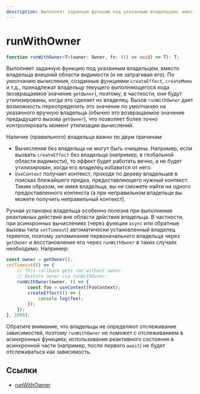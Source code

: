 ```yaml
---
description: Выполняет заданную функцию под указанным владельцем, вместо владельца внешней области видимости и не затрагивая его
---
```


# runWithOwner

```ts
function runWithOwner<T>(owner: Owner, fn: (() => void) => T): T;
```

Выполняет заданную функцию под указанным владельцем, вместо владельца внешней области видимости (и не затрагивая его). По умолчанию вычисления, созданные функциями `createEffect`, `createMemo` и т.д., принадлежат владельцу текущего выполняющегося кода (возвращаемое значение `getOwner`), поэтому, в частности, они будут утилизированы, когда это сделает их владелец. Вызов `runWithOwner` дает возможность переопределить это значение по умолчанию на указанного вручную владельца (обычно это возвращаемое значение предыдущего вызова `getOwner`), что позволяет более точно контролировать момент утилизации вычислений.

Наличие (правильного) владельца важно по двум причинам:

-   Вычисления без владельца не могут быть очищены. Например, если вызвать `createEffect` без владельца (например, в глобальной области видимости), то эффект будет работать вечно, а не будет утилизирован, когда его владелец избавится от него.
-   `UseContext` получает контекст, проходя по дереву владельцев в поисках ближайшего предка, предоставляющего нужный контекст. Таким образом, не имея владельца, вы не сможете найти ни одного предоставленного контекста (а при неправильном владельце вы можете получить неправильный контекст).

Ручная установка владельца особенно полезна при выполнении реактивных действий вне области действия владельца. В частности, при асинхронных вычислениях (через функции `async` или обратные вызовы типа `setTimeout`) автоматически установленный владелец теряется, поэтому запоминание первоначального владельца через `getOwner` и восстановление его через `runWithOwner` в таких случаях необходимо. Например:

```ts
const owner = getOwner();
setTimeout(() => {
    // This callback gets run without owner.
    // Restore owner via runWithOwner:
    runWithOwner(owner, () => {
        const foo = useContext(FooContext);
        createEffect(() => {
            console.log(foo);
        });
    });
}, 1000);
```

Обратите внимание, что владельцы не определяют отслеживание зависимостей, поэтому `runWithOwner` не поможет с отслеживанием в асинхронных функциях; использование реактивного состояния в асинхронной части (например, после первого `await`) не будет отслеживаться как зависимость.

## Ссылки

-   [runWithOwner](https://docs.solidjs.com/references/api-reference/reactive-utilities/runWithOwner)
